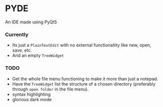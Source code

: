 # PYDE
An IDE made using PyQt5

### Currently
  * Its just a `PlainTextEdit` with no external functionallity like new, open, save, etc.
  * And an empty `TreeWidget`
### TODO
  * Get the whole file menu functioning to make it more than just a notepad.
  * Have the `TreeWidget` list the structure of  a chosen directory (preferably through `open folder` in the file menu).
  * syntax highlighting
  * glorious dark mode
